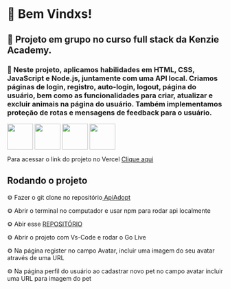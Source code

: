 <h1> 🌴 Bem Vindxs! </h1>

<h2> 🌱 Projeto em grupo no curso full stack da Kenzie Academy.</h2>

<h3 > 🐥 Neste projeto, aplicamos habilidades em HTML, CSS, JavaScript e Node.js, juntamente com uma API local. Criamos páginas de login, registro, auto-login, logout, página do usuário, bem como as funcionalidades para criar, atualizar e excluir animais na página do usuário. Também implementamos proteção de rotas e mensagens de feedback para o usuário.</h3>
 
 <img align="center" width="60px" src="https://cdn.jsdelivr.net/gh/devicons/devicon/icons/html5/html5-original.svg" /> <img align="center" width="60px" src="https://cdn.jsdelivr.net/gh/devicons/devicon/icons/css3/css3-original.svg" /> <img align="center" width="60px" src="https://cdn.jsdelivr.net/gh/devicons/devicon/icons/javascript/javascript-original.svg" /> <img align="center" width="60px" src="https://cdn.jsdelivr.net/gh/devicons/devicon/icons/nodejs/nodejs-original.svg" />

<p>Para acessar o link do projeto no Vercel  <a href="https://projeto-front-end-kenzie-adot-69kh0n3by-osoriobrunoluis.vercel.app/">Clique aqui</a></p>
     
  <h2> Rodando o projeto </h2>
  
  <p>⚙️ Fazer o git clone no repositório<a href="https://github.com/Kenzie-Academy-Brasil-Developers/kenzie-adopt"> ApiAdopt</a>
  <p>⚙️ Abrir o terminal no computador e usar npm para rodar api localmente </p> 
  <p>⚙️ Abir esse <a href="https://github.com/osoriobrunoluis/Projeto-Front-End-KenzieAdot/new/main?readme=1"> REPOSITÓRIO </a>
  <p>⚙️ Abrir o projeto com Vs-Code e rodar o Go Live </p>
  <p>⚙️ Na página register no campo Avatar, incluir uma imagem do seu avatar através de uma URL</p> 
  <p>⚙️ Na página perfil do usuário ao cadastrar novo pet no campo avatar incluir uma URL para imagem do pet</p> 
  
          
